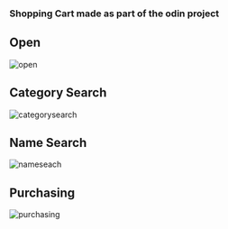 ### Shopping Cart made as part of the odin project ###


## Open ##
![open](https://github.com/Anthony-McDonald/shopping-cart/assets/89093671/827af1d9-2caf-4fc6-afe9-d89d8fa41224)

## Category Search ##
![categorysearch](https://github.com/Anthony-McDonald/shopping-cart/assets/89093671/d5b19020-9d09-48e1-a60a-62a84fc27ed3)

## Name Search ##
![nameseach](https://github.com/Anthony-McDonald/shopping-cart/assets/89093671/4be502e9-7626-4d5f-af68-eaaa17ec7280)

## Purchasing ##
![purchasing](https://github.com/Anthony-McDonald/shopping-cart/assets/89093671/3ce7442d-7df0-4517-b8e7-07f3cc265d51)

